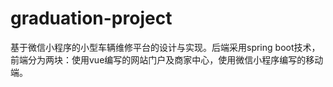 # graduation-project
基于微信小程序的小型车辆维修平台的设计与实现。后端采用spring boot技术，前端分为两块：使用vue编写的网站门户及商家中心，使用微信小程序编写的移动端。
